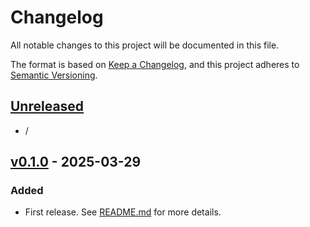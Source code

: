 # Changelog

All notable changes to this project will be documented in this file.

The format is based on [Keep a Changelog](https://keepachangelog.com/en/1.0.0/),
and this project adheres to [Semantic Versioning](https://semver.org/spec/v2.0.0.html).

## [Unreleased]

- /

## [v0.1.0] - 2025-03-29

### Added

- First release. See [README.md](https://github.com/Electa-Git/LineCableModels.jl/blob/main/README.md) for more details.

[Unreleased]: https://github.com/Electa-Git/LineCableModels.jl/compare/v0.1.0...HEAD
[v0.1.0]: https://github.com/Electa-Git/LineCableModels.jl/releases/tag/v0.1.0
